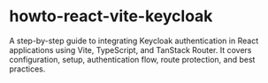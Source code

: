 # howto-react-vite-keycloak
A step-by-step guide to integrating Keycloak authentication in React applications using Vite, TypeScript, and TanStack Router. It covers configuration, setup, authentication flow, route protection, and best practices.
